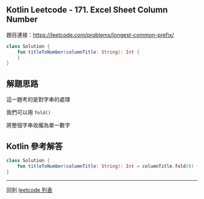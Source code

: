 ## Kotlin Leetcode - 171. Excel Sheet Column Number

題目連接：<https://leetcode.com/problems/longest-common-prefix/>

```kotlin
class Solution {
    fun titleToNumber(columnTitle: String): Int {
    }
}  
```

## 解題思路

這一題考的是對字串的處理

我們可以用 `fold()` 

將整個字串收攏為單一數字

## Kotlin 參考解答

```kotlin
class Solution {
    fun titleToNumber(columnTitle: String): Int = columnTitle.fold(0) { acc, ch -> 26 * acc + (ch - 'A').toInt() + 1 }
}
```

------

回到 [leetcode 列表](index.md)

